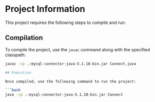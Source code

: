 # Project Information

This project requires the following steps to compile and run:

## Compilation

To compile the project, use the `javac` command along with the specified classpath:

```bash
javac -cp .:mysql-connector-java-5.1.18-bin.jar Connect.java

## Execution

Once compiled, use the following command to run the project:

```bash
java -cp .:mysql-connector-java-5.1.18-bin.jar Connect
